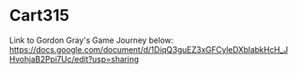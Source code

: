 # Cart315
 Link to Gordon Gray's Game Journey below:
 https://docs.google.com/document/d/1DiqQ3guEZ3xGFCyleDXblabkHcH_JHvohjaB2Ppi7Uc/edit?usp=sharing 
